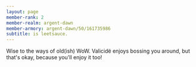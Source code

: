 ```yaml
---
layout: page
member-rank: 2
member-realm: argent-dawn
member-armory: argent-dawn/50/161735986
subtitle: is leetsauce.
---
```


Wise to the ways of old(ish) WoW.  Valicidë enjoys bossing you around, but that's okay, because you'll enjoy it too!
